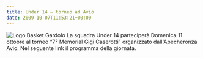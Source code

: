 ```yaml
---
title: Under 14 – torneo ad Avio
date: 2009-10-07T11:53:21+00:00
---
```

![Logo Basket Gardolo](/images/articoli/logo_basket_gardolo.png)
La squadra Under 14 parteciperà Domenica 11 ottobre al torneo “7° Memorial Gigi Caserotti” organizzato dall'Apecheronza Avio. Nel seguente link il programma della giornata.

